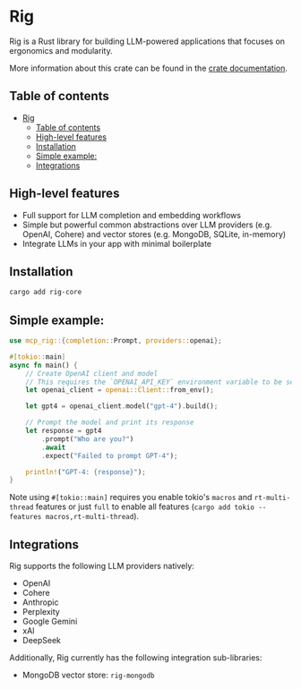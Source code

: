 # Rig
Rig is a Rust library for building LLM-powered applications that focuses on ergonomics and modularity.

More information about this crate can be found in the [crate documentation](https://docs.rs/rig-core/latest/rig/).
## Table of contents

- [Rig](#rig)
  - [Table of contents](#table-of-contents)
  - [High-level features](#high-level-features)
  - [Installation](#installation)
  - [Simple example:](#simple-example)
  - [Integrations](#integrations)

## High-level features
- Full support for LLM completion and embedding workflows
- Simple but powerful common abstractions over LLM providers (e.g. OpenAI, Cohere) and vector stores (e.g. MongoDB, SQLite, in-memory)
- Integrate LLMs in your app with minimal boilerplate

## Installation
```bash
cargo add rig-core
```

## Simple example:
```rust
use mcp_rig::{completion::Prompt, providers::openai};

#[tokio::main]
async fn main() {
    // Create OpenAI client and model
    // This requires the `OPENAI_API_KEY` environment variable to be set.
    let openai_client = openai::Client::from_env();

    let gpt4 = openai_client.model("gpt-4").build();

    // Prompt the model and print its response
    let response = gpt4
        .prompt("Who are you?")
        .await
        .expect("Failed to prompt GPT-4");

    println!("GPT-4: {response}");
}
```
Note using `#[tokio::main]` requires you enable tokio's `macros` and `rt-multi-thread` features
or just `full` to enable all features (`cargo add tokio --features macros,rt-multi-thread`).

## Integrations
Rig supports the following LLM providers natively:
- OpenAI
- Cohere
- Anthropic
- Perplexity
- Google Gemini
- xAI
- DeepSeek

Additionally, Rig currently has the following integration sub-libraries:
- MongoDB vector store: `rig-mongodb`
